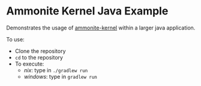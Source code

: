 Ammonite Kernel Java Example
============

Demonstrates the usage of [ammonite-kernel](https://github.com/harshad-deo/Ammonite) within a larger java application.

To use:
* Clone the repository
* `cd` to the repository
* To execute:
  - *nix*: type in `./gradlew run`
  - *windows*: type in `gradlew run` 
